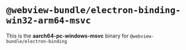 # `@webview-bundle/electron-binding-win32-arm64-msvc`

This is the **aarch64-pc-windows-msvc** binary for `@webview-bundle/electron-binding`
